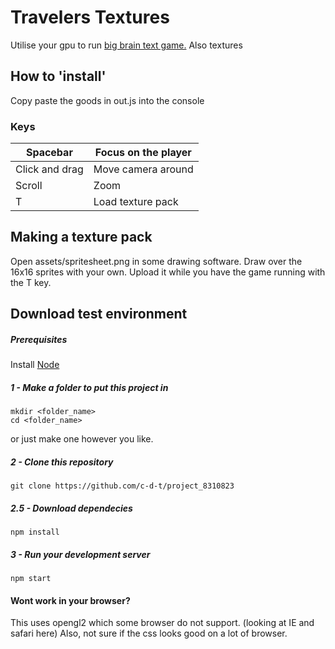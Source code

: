 # Travelers Textures

Utilise your gpu to run [big brain text game.](https://thetravelers.online/)
Also textures

## How to 'install'
Copy paste the goods in out.js into the console

### Keys

| Spacebar       | Focus on the player |
|----------------|---------------------|
| Click and drag | Move camera around  |
| Scroll         | Zoom                |
| T              | Load texture pack   |

## Making a texture pack

Open assets/spritesheet.png in some drawing software.
Draw over the 16x16 sprites with your own.
Upload it while you have the game running with the T key.

## Download test environment

##### Prerequisites

Install [Node](https://nodejs.org/)

##### 1 - Make a folder to put this project in
```
mkdir <folder_name>
cd <folder_name>
```
or just make one however you like.
##### 2 - Clone this repository
```
git clone https://github.com/c-d-t/project_8310823
```
##### 2.5 - Download dependecies
```
npm install
```
##### 3 - Run your development server
```
npm start
```

#### Wont work in your browser?

This uses opengl2 which some browser do not support. (looking at IE and safari here)
Also, not sure if the css looks good on a lot of browser.